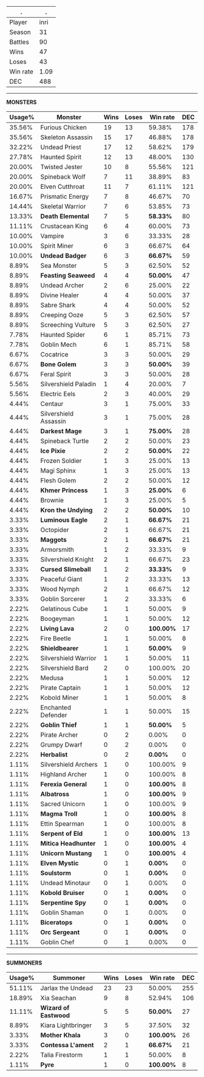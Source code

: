 .|.
|-|-
Player|inri
Season|31
Battles|90
Wins|47
Loses|43
Win rate|1.09
DEC|488

---
**MONSTERS**

Usage%|Monster|Wins|Loses|Win rate|DEC|
-|-|-|-|-|-|
35.56%|Furious Chicken|19|13|59.38%|178|
35.56%|Skeleton Assassin|15|17|46.88%|178|
32.22%|Undead Priest|17|12|58.62%|179|
27.78%|Haunted Spirit|12|13|48.00%|130|
20.00%|Twisted Jester|10|8|55.56%|121|
20.00%|Spineback Wolf|7|11|38.89%|83|
20.00%|Elven Cutthroat|11|7|61.11%|121|
16.67%|Prismatic Energy|7|8|46.67%|70|
14.44%|Skeletal Warrior|7|6|53.85%|73|
13.33%|**Death Elemental**|7|5|**58.33%**|80|
11.11%|Crustacean King|6|4|60.00%|73|
10.00%|Vampire|3|6|33.33%|28|
10.00%|Spirit Miner|6|3|66.67%|64|
10.00%|**Undead Badger**|6|3|**66.67%**|59|
8.89%|Sea Monster|5|3|62.50%|52|
8.89%|**Feasting Seaweed**|4|4|**50.00%**|47|
8.89%|Undead Archer|2|6|25.00%|22|
8.89%|Divine Healer|4|4|50.00%|37|
8.89%|Sabre Shark|4|4|50.00%|52|
8.89%|Creeping Ooze|5|3|62.50%|57|
8.89%|Screeching Vulture|5|3|62.50%|27|
7.78%|Haunted Spider|6|1|85.71%|73|
7.78%|Goblin Mech|6|1|85.71%|58|
6.67%|Cocatrice|3|3|50.00%|29|
6.67%|**Bone Golem**|3|3|**50.00%**|39|
6.67%|Feral Spirit|3|3|50.00%|28|
5.56%|Silvershield Paladin|1|4|20.00%|7|
5.56%|Electric Eels|2|3|40.00%|29|
4.44%|Centaur|3|1|75.00%|33|
4.44%|Silvershield Assassin|3|1|75.00%|28|
4.44%|**Darkest Mage**|3|1|**75.00%**|28|
4.44%|Spineback Turtle|2|2|50.00%|23|
4.44%|**Ice Pixie**|2|2|**50.00%**|22|
4.44%|Frozen Soldier|1|3|25.00%|13|
4.44%|Magi Sphinx|1|3|25.00%|13|
4.44%|Flesh Golem|2|2|50.00%|12|
4.44%|**Khmer Princess**|1|3|**25.00%**|6|
4.44%|Brownie|1|3|25.00%|5|
4.44%|**Kron the Undying**|2|2|**50.00%**|10|
3.33%|**Luminous Eagle**|2|1|**66.67%**|21|
3.33%|Octopider|2|1|66.67%|21|
3.33%|**Maggots**|2|1|**66.67%**|21|
3.33%|Armorsmith|1|2|33.33%|9|
3.33%|Silvershield Knight|2|1|66.67%|23|
3.33%|**Cursed Slimeball**|1|2|**33.33%**|9|
3.33%|Peaceful Giant|1|2|33.33%|13|
3.33%|Wood Nymph|2|1|66.67%|12|
3.33%|Goblin Sorcerer|1|2|33.33%|6|
2.22%|Gelatinous Cube|1|1|50.00%|9|
2.22%|Boogeyman|1|1|50.00%|12|
2.22%|**Living Lava**|2|0|**100.00%**|17|
2.22%|Fire Beetle|1|1|50.00%|8|
2.22%|**Shieldbearer**|1|1|**50.00%**|9|
2.22%|Silvershield Warrior|1|1|50.00%|11|
2.22%|Silvershield Bard|2|0|100.00%|20|
2.22%|Medusa|1|1|50.00%|12|
2.22%|Pirate Captain|1|1|50.00%|12|
2.22%|Kobold Miner|1|1|50.00%|8|
2.22%|Enchanted Defender|1|1|50.00%|15|
2.22%|**Goblin Thief**|1|1|**50.00%**|5|
2.22%|Pirate Archer|0|2|0.00%|0|
2.22%|Grumpy Dwarf|0|2|0.00%|0|
2.22%|**Herbalist**|0|2|**0.00%**|0|
1.11%|Silvershield Archers|1|0|100.00%|9|
1.11%|Highland Archer|1|0|100.00%|8|
1.11%|**Ferexia General**|1|0|**100.00%**|8|
1.11%|**Albatross**|1|0|**100.00%**|9|
1.11%|Sacred Unicorn|1|0|100.00%|9|
1.11%|**Magma Troll**|1|0|**100.00%**|8|
1.11%|Ettin Spearman|1|0|100.00%|8|
1.11%|**Serpent of Eld**|1|0|**100.00%**|13|
1.11%|**Mitica Headhunter**|1|0|**100.00%**|4|
1.11%|**Unicorn Mustang**|1|0|**100.00%**|4|
1.11%|**Elven Mystic**|0|1|**0.00%**|0|
1.11%|**Soulstorm**|0|1|**0.00%**|0|
1.11%|Undead Minotaur|0|1|0.00%|0|
1.11%|**Kobold Bruiser**|0|1|**0.00%**|0|
1.11%|**Serpentine Spy**|0|1|**0.00%**|0|
1.11%|Goblin Shaman|0|1|0.00%|0|
1.11%|**Biceratops**|0|1|**0.00%**|0|
1.11%|**Orc Sergeant**|0|1|**0.00%**|0|
1.11%|Goblin Chef|0|1|0.00%|0|

---
**SUMMONERS**

Usage%|Summoner|Wins|Loses|Win rate|DEC|
-|-|-|-|-|-|
51.11%|Jarlax the Undead|23|23|50.00%|255|
18.89%|Xia Seachan|9|8|52.94%|106|
11.11%|**Wizard of Eastwood**|5|5|**50.00%**|27|
8.89%|Kiara Lightbringer|3|5|37.50%|32|
3.33%|**Mother Khala**|3|0|**100.00%**|26|
3.33%|**Contessa L'ament**|2|1|**66.67%**|21|
2.22%|Talia Firestorm|1|1|50.00%|8|
1.11%|**Pyre**|1|0|**100.00%**|8|
